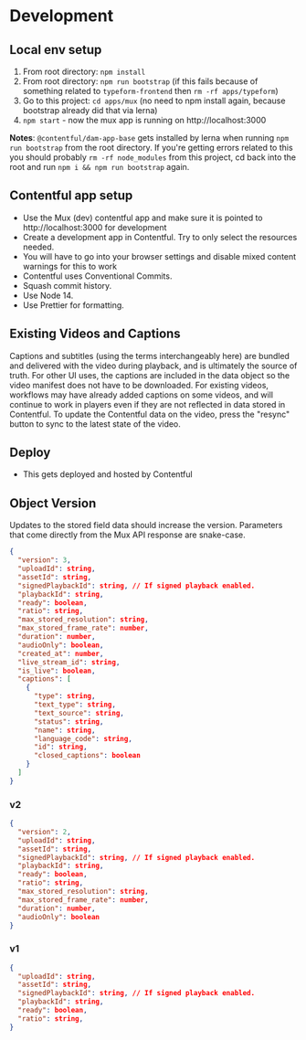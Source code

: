 # Development

## Local env setup

1. From root directory: `npm install`
1. From root directory: `npm run bootstrap` (if this fails because of something related to `typeform-frontend` then `rm -rf apps/typeform`)
1. Go to this project: `cd apps/mux` (no need to npm install again, because bootstrap already did that via lerna)
1. `npm start` - now the mux app is running on http://localhost:3000

**Notes**: `@contentful/dam-app-base` gets installed by lerna when running `npm run bootstrap` from the root directory. If you're getting errors related to this you should probably `rm -rf node_modules` from this project, cd back into the root and run `npm i && npm run bootstrap` again.

## Contentful app setup

* Use the Mux (dev) contentful app and make sure it is pointed to http://localhost:3000 for development
* Create a development app in Contentful. Try to only select the resources needed.
* You will have to go into your browser settings and disable mixed content warnings for this to work
* Contentful uses Conventional Commits.
* Squash commit history.
* Use Node 14.
* Use Prettier for formatting.

## Existing Videos and Captions

Captions and subtitles (using the terms interchangeably here) are bundled and delivered with the video during playback, and is ultimately the source of truth. For other UI uses, the captions are included in the data object so the video manifest does not have to be downloaded. For existing videos, workflows may have already added captions on some videos, and will continue to work in players even if they are not reflected in data stored in Contentful.  To update the Contentful data on the video, press the "resync" button to sync to the latest state of the video.

## Deploy

* This gets deployed and hosted by Contentful

## Object Version

Updates to the stored field data should increase the version.
Parameters that come directly from the Mux API response are snake-case.

```json
{
  "version": 3,
  "uploadId": string,
  "assetId": string,
  "signedPlaybackId": string, // If signed playback enabled.
  "playbackId": string,
  "ready": boolean,
  "ratio": string,
  "max_stored_resolution": string,
  "max_stored_frame_rate": number,
  "duration": number,
  "audioOnly": boolean,
  "created_at": number,
  "live_stream_id": string,
  "is_live": boolean,
  "captions": [
    {
      "type": string,
      "text_type": string,
      "text_source": string,
      "status": string,
      "name": string,
      "language_code": string,
      "id": string,
      "closed_captions": boolean
    }
  ]
}
```

### v2

```json
{
  "version": 2,
  "uploadId": string,
  "assetId": string,
  "signedPlaybackId": string, // If signed playback enabled.
  "playbackId": string,
  "ready": boolean,
  "ratio": string,
  "max_stored_resolution": string,
  "max_stored_frame_rate": number,
  "duration": number,
  "audioOnly": boolean
}
```

### v1

```json
{
  "uploadId": string,
  "assetId": string,
  "signedPlaybackId": string, // If signed playback enabled.
  "playbackId": string,
  "ready": boolean,
  "ratio": string,
}
```
